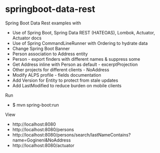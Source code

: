 # springboot-data-rest
Spring Boot Data Rest examples with 

- Use of Spring Boot, Spring Data REST (HATEOAS), Lombok, Actuator, Actuator docs
- Use of Spring CommandLineRunner with Ordering to hydrate data
- Change Spring Boot Banner
- Person association to Address entity
- Person - export finders with different names & suppress some
- Get Address inline with Person as default - excerptProjection
- Other projects for different clients - NoAddress
- Modify ALPS profile - fields documentation
- Add Version for Entity to protect from stale updates
- Add LastModified to reduce burden on mobile clients

Run
- $ mvn spring-boot:run

View 
- http://localhost:8080
- http://localhost:8080/persons
- http://localhost:8080/persons/search/lastNameContains?name=Gogineni&NoAddress
- http://localhost:8080/actuator


